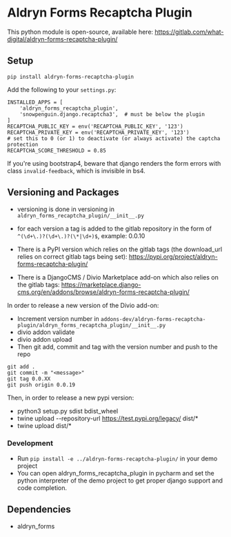 # Aldryn Forms Recaptcha Plugin

This python module is open-source, available here: https://gitlab.com/what-digital/aldryn-forms-recaptcha-plugin/


## Setup

`pip install aldryn-forms-recaptcha-plugin`

Add the following to your `settings.py`: 

```
INSTALLED_APPS = [
    'aldryn_forms_recaptcha_plugin',
    'snowpenguin.django.recaptcha3',  # must be below the plugin
]
RECAPTCHA_PUBLIC_KEY = env('RECAPTCHA_PUBLIC_KEY', '123')
RECAPTCHA_PRIVATE_KEY = env('RECAPTCHA_PRIVATE_KEY', '123')
# set this to 0 (or 1) to deactivate (or always activate) the captcha protection
RECAPTCHA_SCORE_THRESHOLD = 0.85
```

If you're using bootstrap4, beware that django renders the form errors with class `invalid-feedback`, which is invisible in bs4.


## Versioning and Packages

- versioning is done in versioning in `aldryn_forms_recaptcha_plugin/__init__.py`
- for each version a tag is added to the gitlab repository in the form of `^(\d+\.)?(\d+\.)?(\*|\d+)$`, example: 0.0.10

- There is a PyPI version which relies on the gitlab tags (the download_url relies on correct gitlab tags being set): https://pypi.org/project/aldryn-forms-recaptcha-plugin/
- There is a DjangoCMS / Divio Marketplace add-on which also relies on the gitlab tags: https://marketplace.django-cms.org/en/addons/browse/aldryn-forms-recaptcha-plugin/

In order to release a new version of the Divio add-on:

- Increment version number in `addons-dev/aldryn-forms-recaptcha-plugin/aldryn_forms_recaptcha_plugin/__init__.py`
- divio addon validate
- divio addon upload
- Then git add, commit and tag with the version number and push to the repo

```
git add .
git commit -m "<message>"
git tag 0.0.XX
git push origin 0.0.19
```

Then, in order to release a new pypi version:

- python3 setup.py sdist bdist_wheel
- twine upload --repository-url https://test.pypi.org/legacy/ dist/*
- twine upload dist/*

### Development

- Run `pip install -e ../aldryn-forms-recaptcha-plugin/` in your demo project
- You can open aldryn_forms_recaptcha_plugin in pycharm and set the python interpreter of the demo project to get proper django support and code completion.


## Dependencies

- aldryn_forms
